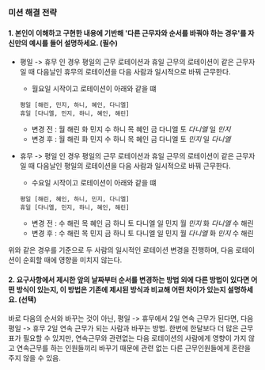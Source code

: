 ### 미션 해결 전략

#### 1. 본인이 이해하고 구현한 내용에 기반해 '다른 근무자와 순서를 바꿔야 하는 경우'를 자신만의 예시를 들어 설명하세요. (필수)

- 평일 -> 휴무 인 경우 평일의 근무 로테이션과 휴일 근무의 로테이션이 같은 근무자일 때 다음날인 휴무의 로테이션을 다음 사람과 일시적으로 바꿔 근무한다.

  - 월요일 시작이고 로테이션이 아래와 같을 떄

  ```
  평일 [해린, 민지, 하니, 혜인, 다니엘]
  휴일 [다니엘, 민지, 하니, 혜인, 해린]
  ```

  - 변경 전 : 월 해린 화 민지 수 하니 목 혜인 금 다니엘 토 _다니엘_ 일 _민지_
  - 변경 후 : 월 해린 화 민지 수 하니 목 혜인 금 다니엘 토 _민지_ 일 _다니엘_

- 휴무 -> 평일 인 경우 평일의 근무 로테이션과 휴일 근무의 로테이션이 같은 근무자일 때 다음날인 평일의 로테이션을 다음 사람과 일시적으로 바꿔 근무한다.

  - 수요일 시작이고 로테이션이 아래와 같을 떄

  ```
  평일 [해린, 혜인, 하니, 민지, 다니엘]
  휴일 [다니엘, 민지, 하니, 혜인, 해린]
  ```

  - 변경 전 : 수 해린 목 혜인 금 하니 토 다니엘 일 민지 월 _민지_ 화 _다니엘_ 수 해린
  - 변경 후 : 수 해린 목 민지 금 하니 토 다니엘 일 민지 월 _다니엘_ 화 _민지_ 수 해린

위와 같은 경우를 기준으로 두 사람의 일시적인 로테이션 변경을 진행하며, 다음 로테이션이 순회할 때에 영향을 미치지 않는다.

#### 2. 요구사항에서 제시한 앞의 날짜부터 순서를 변경하는 방법 외에 다른 방법이 있다면 어떤 방식이 있는지, 이 방법은 기존에 제시된 방식과 비교해 어떤 차이가 있는지 설명하세요. (선택)

바로 다음의 순서와 바꾸는 것이 아닌, 평일 -> 휴무에서 2일 연속 근무가 된다면, 다음 평일 -> 휴무 2일 연속 근무가 되는 사람과 바꾸는 방법. 한번에 한달보다 더 많은 근무표가 필요할 수 있지만, 연속근무와 관련없는 다음 로테이션의 사람에게 영향이 가지 않고 연속근무를 하는 인원들끼리 바꾸기 때문에 관련 없는 다른 근무인원들에게 혼란을 주지 않을 수 있음.